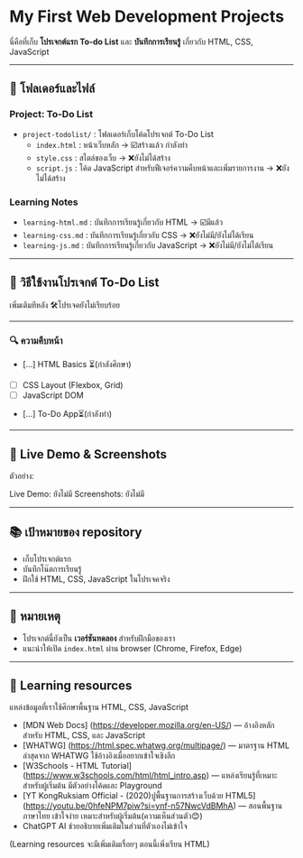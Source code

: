 # My First Web Development Projects

นี่คือที่เก็บ **โปรเจกต์แรก To-do List** และ **บันทึกการเรียนรู้** เกี่ยวกับ HTML, CSS, JavaScript

---

## 📂 โฟลเดอร์และไฟล์

### Project: To-Do List

- `project-todolist/` : โฟลเดอร์เก็บโค้ดโปรเจกต์ To-Do List
  - `index.html` : หน้าเว็บหลัก -> ☑️สร้างแล้ว กำลังทำ
  - `style.css` : สไตล์ของเว็บ -> ❌ยังไม่ได้สร้าง
  - `script.js` : โค้ด JavaScript สำหรับฟีเจอร์ความคืบหน้าและเพิ่มรายการงาน  -> ❌ยังไม่ได้สร้าง

### Learning Notes
- `learning-html.md` : บันทึกการเรียนรู้เกี่ยวกับ HTML  -> ☑️มีแล้ว
- `learning-css.md` : บันทึกการเรียนรู้เกี่ยวกับ CSS  -> ❌ยังไม่มี/ยังไม่ได้เรียน
- `learning-js.md` : บันทึกการเรียนรู้เกี่ยวกับ JavaScript  -> ❌ยังไม่มี/ยังไม่ได้เรียน

---

## 🚀 วิธีใช้งานโปรเจกต์ To-Do List

เพิ่มเติมทีหลัง 🛠️โปรเจคยังไม่เรียบร้อย

---

### 🔍 ความคืบหน้า 

- [...] HTML Basics ⏳(กำลังศึกษา)
- [ ] CSS Layout (Flexbox, Grid)
- [ ] JavaScript DOM
- [...] To-Do App⏳(กำลังทำ)

---

## 🌟 Live Demo & Screenshots

ตัวอย่าง:

Live Demo: ยังไม่มี
Screenshots: ยังไม่มี

---

## 📚 เป้าหมายของ repository

- เก็บโปรเจกต์แรก
- บันทึกโน๊ตการเรียนรู้
- ฝึกใช้ HTML, CSS, JavaScript ในโปรเจคจริง

---

## 📌 หมายเหตุ

- โปรเจกต์นี้ยังเป็น **เวอร์ชันทดลอง** สำหรับฝึกมือของเรา  
- แนะนำให้เปิด `index.html` ผ่าน browser (Chrome, Firefox, Edge) 

---

## 📖 Learning resources

แหล่งข้อมูลที่เราใช้ศึกษาพื้นฐาน HTML, CSS, JavaScript

- [MDN Web Docs] (https://developer.mozilla.org/en-US/)  — อ้างอิงหลักสำหรับ HTML, CSS, และ JavaScript
- [WHATWG] (https://html.spec.whatwg.org/multipage/)  — มาตรฐาน HTML ล่าสุดจาก WHATWG ใช้อ้างอิงเมื่ออยากเข้าใจเชิงลึก
- [W3Schools - HTML Tutorial] (https://www.w3schools.com/html/html_intro.asp) — แหล่งเรียนรู้ที่เหมาะสำหรับผู้เริ่มต้น มีตัวอย่างโค้ดและ Playground
- [YT KongRuksiam Official - (2020)ปูพื้นฐานการสร้างเว็บด้วย HTML5] (https://youtu.be/0hfeNPM7piw?si=ynf-n57NwcVdBMhA) — สอนพื้นฐานภาษาไทย เข้าใจง่าย เหมาะสำหรับผู้เริ่มต้น(ความเห็นส่วนตัว😊)
- ChatGPT AI ช่วยอธิบายเพิ่มเติมในส่วนที่ตัวเองไม่เข้าใจ

(Learning resources จะมีเพิ่มเติมเรื่อยๆ ตอนนี้เพิ่งเรียน HTML)